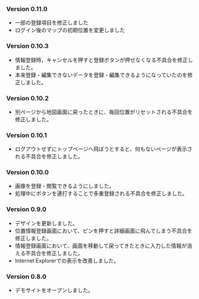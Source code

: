 ### Version 0.11.0

- 一部の登録項目を修正しました
- ログイン後のマップの初期位置を変更しました


### Version 0.10.3

- 情報登録時，キャンセルを押すと登録ボタンが押せなくなる不具合を修正しました。
- 本来登録・編集できないデータを登録・編集できるようになっていたのを修正しました。


### Version 0.10.2

- 別ページから地図画面に戻ったときに、毎回位置がリセットされる不具合を修正しました。


<!-- バージョン名は見出し3 -->
<!-- 更新内容はリストで -->

### Version 0.10.1

- ログアウトせずにトップページへ飛ぼうとすると、何もないページが表示される不具合を修正しました。


### Version 0.10.0

- 画像を登録・閲覧できるようにしました。
- 処理中にボタンを連打することで多重登録される不具合を修正しました。


### Version 0.9.0

- デザインを更新しました。
- 位置情報登録画面において、ピンを押すと詳細画面に飛んでしまう不具合を修正しました。
- 情報登録画面において、画面を移動して戻ってきたときに入力した情報が消える不具合を修正しました。
- Internet Explorerでの表示を改善しました。


### Version 0.8.0

- デモサイトをオープンしました。
